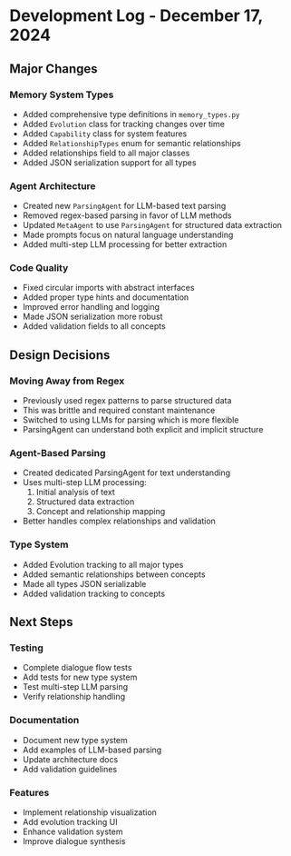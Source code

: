 # Development Log - December 17, 2024

## Major Changes

### Memory System Types
- Added comprehensive type definitions in `memory_types.py`
- Added `Evolution` class for tracking changes over time
- Added `Capability` class for system features
- Added `RelationshipTypes` enum for semantic relationships
- Added relationships field to all major classes
- Added JSON serialization support for all types

### Agent Architecture
- Created new `ParsingAgent` for LLM-based text parsing
- Removed regex-based parsing in favor of LLM methods
- Updated `MetaAgent` to use `ParsingAgent` for structured data extraction
- Made prompts focus on natural language understanding
- Added multi-step LLM processing for better extraction

### Code Quality
- Fixed circular imports with abstract interfaces
- Added proper type hints and documentation
- Improved error handling and logging
- Made JSON serialization more robust
- Added validation fields to all concepts

## Design Decisions

### Moving Away from Regex
- Previously used regex patterns to parse structured data
- This was brittle and required constant maintenance
- Switched to using LLMs for parsing which is more flexible
- ParsingAgent can understand both explicit and implicit structure

### Agent-Based Parsing
- Created dedicated ParsingAgent for text understanding
- Uses multi-step LLM processing:
  1. Initial analysis of text
  2. Structured data extraction
  3. Concept and relationship mapping
- Better handles complex relationships and validation

### Type System
- Added Evolution tracking to all major types
- Added semantic relationships between concepts
- Made all types JSON serializable
- Added validation tracking to concepts

## Next Steps

### Testing
- Complete dialogue flow tests
- Add tests for new type system
- Test multi-step LLM parsing
- Verify relationship handling

### Documentation
- Document new type system
- Add examples of LLM-based parsing
- Update architecture docs
- Add validation guidelines

### Features
- Implement relationship visualization
- Add evolution tracking UI
- Enhance validation system
- Improve dialogue synthesis
